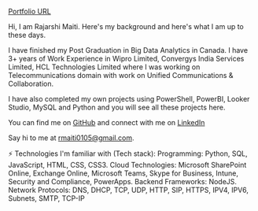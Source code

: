 [Portfolio URL](https://www.datascienceportfol.io/rmaiti0105)

Hi, I am Rajarshi Maiti. Here's my background and here's what I am up to these days.

I have finished my Post Graduation in Big Data Analytics in Canada. I have 3+ years of Work Experience in Wipro Limited, Convergys India Services Limited, HCL Technologies Limited where I was working on Telecommunications domain with work on Unified Communications & Collaboration.

I have also completed my own projects using PowerShell, PowerBI, Looker Studio, MySQL and Python and you will see all these projects here.

You can find me on [GitHub](https://github.com/RajarshiMaiti/RajarshiMaiti/assets/75478574/a80ed8ba-5149-4325-b734-96825b32670f) and connect with me on [LinkedIn](https://www.linkedin.com/in/rajarshi-maiti-6a152313b/)

Say hi to me at rmaiti0105@gmail.com.



⚡ Technologies I'm familiar with (Tech stack):
Programming: Python, SQL, JavaScript, HTML, CSS, CSS3.
Cloud Technologies: Microsoft SharePoint Online, Exchange Online, Microsoft Teams, Skype for Business, Intune, Security and Compliance, PowerApps.
Backend Frameworks: NodeJS.
Network Protocols: DNS, DHCP, TCP, UDP, HTTP, SIP, HTTPS, IPV4, IPV6, Subnets, SMTP, TCP-IP

